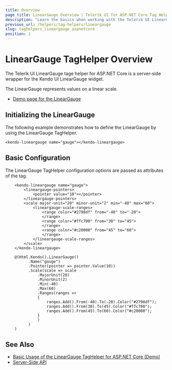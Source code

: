 ```yaml
---
title: Overview
page_title: LinearGauge Overview | Telerik UI for ASP.NET Core Tag Helpers
description: "Learn the basics when working with the Telerik UI LinearGauge TagHelper for ASP.NET Core (MVC 6 or ASP.NET Core MVC)."
previous_url: /helpers/tag-helpers/lineargauge
slug: taghelpers_lineargauge_aspnetcore
position: 1
---
```


# LinearGauge TagHelper Overview

The Telerik UI LinearGauge tage helper for ASP.NET Core is a server-side wrapper for the Kendo UI LinearGauge widget.

The LinearGauge represents values on a linear scale.

* [Demo page for the LinearGauge](https://demos.telerik.com/aspnet-core/linear-gauge/tag-helper)

## Initializing the LinearGauge

The following example demonstrates how to define the LinearGauge by using the LinearGauge TagHelper.

    <kendo-lineargauge name="gauge"></kendo-lineargauge>

## Basic Configuration

The LinearGauge TagHelper configuration options are passed as attributes of the tag.

```tagHelper
    <kendo-lineargauge name="gauge">
        <lineargauge-pointers>
            <pointer value="10"></pointer>
        </lineargauge-pointers>
        <scale major-unit="20" minor-unit="2" min="-40" max="60">
            <lineargauge-scale-ranges>
                <range color="#2798df" from="-40" to="-20">
                </range>
                <range color="#ffc700" from="30" to="45">
                </range>
                <range color="#c20000" from="45" to="60">
                </range>
            </lineargauge-scale-ranges>
        </scale>
    </kendo-lineargauge>
```
```cshtml
    @(Html.Kendo().LinearGauge()
          .Name("gauge")
          .Pointer(pointer => pointer.Value(10))
          .Scale(scale => scale
              .MajorUnit(20)
              .MinorUnit(2)
              .Min(-40)
              .Max(60)
              .Ranges(ranges =>
              {
                  ranges.Add().From(-40).To(-20).Color("#2798df");
                  ranges.Add().From(30).To(45).Color("#ffc700");
                  ranges.Add().From(45).To(60).Color("#c20000");
              }
              )
          )
    )
```

## See Also

* [Basic Usage of the LinearGauge TagHelper for ASP.NET Core (Demo)](https://demos.telerik.com/aspnet-core/linear-gauge/tag-helper)
* [Server-Side API](/api/lineargauge)
